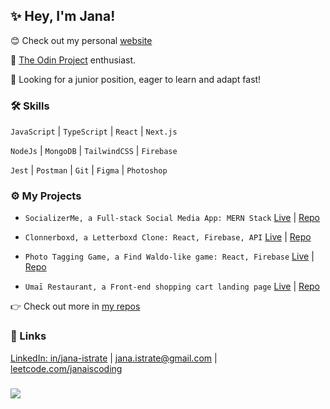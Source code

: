## ✨ Hey, I'm Jana!

😊 Check out my personal [website](https://www.janaistrate.com/) 

🥰 [The Odin Project](https://www.theodinproject.com/) enthusiast. 

👀 Looking for a junior position, eager to learn and adapt fast!

### 🛠  Skills

`JavaScript` | `TypeScript` | `React` | `Next.js` 

`NodeJs` | `MongoDB` | `TailwindCSS` | `Firebase` 

`Jest` | `Postman` | `Git` | `Figma` | `Photoshop`

### ⚙️ My Projects

* `SocializerMe, a Full-stack Social Media App: MERN Stack`  [Live](https://socializerme.vercel.app/) | [Repo](https://github.com/janaiscoding/socializer) 
 
* `Clonnerboxd, a Letterboxd Clone: React, Firebase, API` [Live](https://clonnerboxd.web.app/) | [Repo](https://github.com/janaiscoding/letterboxd-clone)
 
* `Photo Tagging Game, a Find Waldo-like game: React, Firebase`  [Live](https://a-photo-tagging-app.web.app/) | [Repo](https://github.com/janaiscoding/photo-tagging-app) 
 
* `Umaī Restaurant, a Front-end shopping cart landing page` [Live](https://umai-restaurant.web.app/) | [Repo](https://github.com/janaiscoding/shopping-cart) 

👉 Check out more in [my repos](https://github.com/janaiscoding?tab=repositories) 

### 🔗 Links
[LinkedIn: in/jana-istrate](https://www.linkedin.com/in/jana-istrate/) | [jana.istrate@gmail.com](mailto:jana.istrate@gmail.com) | [leetcode.com/janaiscoding](https://leetcode.com/janaiscoding/)


### 
![](https://komarev.com/ghpvc/?username=janaiscoding&style=for-the-badge)

